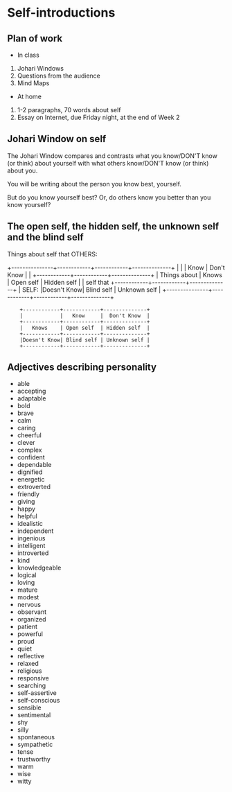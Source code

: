 # Self-introductions

## Plan of work
	
* In class

1. Johari Windows
2. Questions from the audience
3. Mind Maps

* At home

1. 1-2 paragraphs, 70 words about self
2. Essay on Internet, due Friday night, at the end of Week 2

## Johari Window on self

The Johari Window compares and contrasts what you know/DON'T know (or think) about yourself with what others know/DON'T know (or think) about you.

You will be writing about the person you know best, yourself.

But do you know yourself best? Or, do others know you better than you know yourself?

## The open self, the hidden self, the unknown self and the blind self

Things about self that OTHERS:

 +---------------+------------+------------+--------------+
 |               |            |   Know     |  Don't Know  |
 |               +------------+------------+--------------+
 |  Things about |   Knows    | Open self  | Hidden self  |
 |  self that    +------------+------------+--------------+
 |  SELF:        |Doesn't Know| Blind self | Unknown self |
 +---------------+------------+------------+--------------+

		+------------+------------+--------------+
		|            |   Know     |  Don't Know  |
		+------------+------------+--------------+
		|   Knows    | Open self  | Hidden self  |
		+------------+------------+--------------+
		|Doesn't Know| Blind self | Unknown self |
		+------------+------------+--------------+

## Adjectives describing personality

* able
* accepting
* adaptable
* bold
* brave
* calm
* caring
* cheerful
* clever
* complex
* confident
* dependable
* dignified
* energetic
* extroverted
* friendly
* giving
* happy
* helpful
* idealistic
* independent
* ingenious
* intelligent
* introverted
* kind
* knowledgeable
* logical
* loving
* mature
* modest
* nervous
* observant
* organized
* patient
* powerful
* proud
* quiet
* reflective
* relaxed
* religious
* responsive
* searching
* self-assertive
* self-conscious
* sensible
* sentimental
* shy
* silly
* spontaneous
* sympathetic
* tense
* trustworthy
* warm
* wise
* witty

